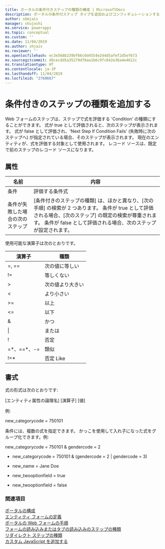 ```yaml
---
title: ポータルの条件付きステップの種類の構成 | MicrosoftDocs
description: ポータルの条件付ステップ タイプを追加およびコンフィギュレーションする指示をします。
author: sbmjais
manager: shujoshi
ms.service: powerapps
ms.topic: conceptual
ms.custom: ''
ms.date: 11/04/2019
ms.author: shjais
ms.reviewer: ''
ms.openlocfilehash: ec3e568b239bf66c0d4554e244d5afef2d5ef673
ms.sourcegitcommit: d9cecdd5a35279d78aa1b6c9fc642e36a4e4612c
ms.translationtype: HT
ms.contentlocale: ja-JP
ms.lasthandoff: 11/04/2019
ms.locfileid: "2760667"
---
```

# <a name="add-a-conditional-step-type"></a>条件付きのステップの種類を追加する

Web フォームのステップは、ステップで式を評価する 'Condition' の種類にすることができます。 式が true として評価されると、次のステップが表示されます。 式が false として評価され、'Next Step If Condition Fails' (失敗時に次のステップへ) が指定されている場合、そのステップが表示されます。 現在のエンティティが、式を評価する対象として使用されます。 レコード ソースは、既定で前のステップのレコード ソースになります。

## <a name="attributes"></a>属性

| 名前                         | 内容                                                                                                                                                                                                                          |
|------------------------------|--------------------------------------------------------------------------------------------------------------------------------------------------------------------------------------------------------------------------------------|
| 条件                    | 評価する条件式                                                                                                                                                                                           |
| 条件が失敗した場合の次のステップ | [条件付きのステップの種類] は、ほかと異なり、[次の手順] の検索が 2 つあります。 条件が true として評価される場合、[次のステップ] の既定の検索が尊重されます。 条件が false として評価される場合、次のステップが設定されます。 |

使用可能な演算子は次のとおりです。

| 演算子    | 種類                   |
|---------------|------------------------|
| =, ==         | 次の値に等しい                 |
| !=            | 等しくない             |
| &gt;          | 次の値より大きい           |
| &lt;          | より小さい              |
| &gt;=         | 以上 |
| &lt;=         | 以下    |
| &             | かつ                    |
| \|             | または                     |
| !             | 否定                    |
| =\*、==\*、-= | 類似                   |
| !=\*          | 否定 Like               |

## <a name="format"></a>書式

式の形式は次のとおりです:

\[エンティティ属性の論理名\] \[演算子\] \[値\]

例:

new\_categorycode = 750101

条件には、複数の式を指定できます。 かっこを使用して入れ子になった式をグループ化できます。例:

new\_categorycode = 750101 & gendercode = 2

-   new\_categorycode = 750101 & (gendercode = 2 | gendercode = 3)

-   new\_name = Jane Doe

-   new\_twooptionfield = true

-   new\_twooptionfield = false

### <a name="see-also"></a>関連項目

[ポータルの構成](configure-portal.md)  
[エンティティ フォームの定義](entity-forms.md)  
[ポータルの Web フォームの手順](web-form-steps.md)  
[フォームの読み込みまたはタブの読み込みのステップの種類](load-form-step.md)  
[リダイレクト ステップの種類](add-redirect-step.md)  
[カスタム JavaScript を追加する](add-custom-javascript.md)  


